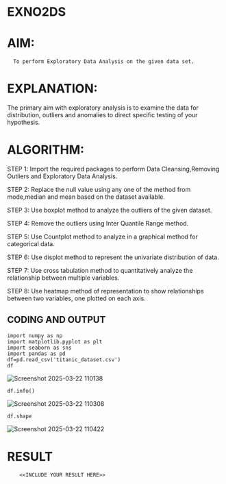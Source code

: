 # EXNO2DS
# AIM:
      To perform Exploratory Data Analysis on the given data set.
      
# EXPLANATION:
  The primary aim with exploratory analysis is to examine the data for distribution, outliers and anomalies to direct specific testing of your hypothesis.
  
# ALGORITHM:
STEP 1: Import the required packages to perform Data Cleansing,Removing Outliers and Exploratory Data Analysis.

STEP 2: Replace the null value using any one of the method from mode,median and mean based on the dataset available.

STEP 3: Use boxplot method to analyze the outliers of the given dataset.

STEP 4: Remove the outliers using Inter Quantile Range method.

STEP 5: Use Countplot method to analyze in a graphical method for categorical data.

STEP 6: Use displot method to represent the univariate distribution of data.

STEP 7: Use cross tabulation method to quantitatively analyze the relationship between multiple variables.

STEP 8: Use heatmap method of representation to show relationships between two variables, one plotted on each axis.

## CODING AND OUTPUT
```
import numpy as np
import matplotlib.pyplot as plt
import seaborn as sns
import pandas as pd
df=pd.read_csv('titanic_dataset.csv')
df
```
![Screenshot 2025-03-22 110138](https://github.com/user-attachments/assets/d39d1bee-f994-4237-b52d-3509554edcbb)
```
df.info()
```
![Screenshot 2025-03-22 110308](https://github.com/user-attachments/assets/902ac7f3-5338-42ca-ba66-955f6e81aeda)
```
df.shape
```
![Screenshot 2025-03-22 110422](https://github.com/user-attachments/assets/c76365fd-22ab-47b6-b74f-52f97adf19af)



# RESULT
        <<INCLUDE YOUR RESULT HERE>>
